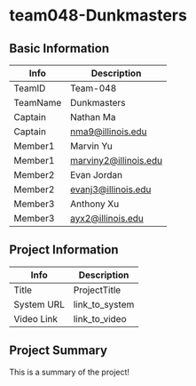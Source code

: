 # team048-Dunkmasters

## Basic Information

|   Info      |        Description     |
| ----------- | ---------------------- |
| TeamID      |        Team-048        |
| TeamName    |         Dunkmasters         |
| Captain     |       Nathan Ma     |
| Captain     |  nma9@illinois.edu  |
| Member1     |        Marvin Yu      |
| Member1     |   marviny2@illinois.edu  |
| Member2     |     Evan Jordan     |
| Member2     |  evanj3@illinois.edu |
| Member3     |            Anthony Xu           |
| Member3     |          ayx2@illinois.edu              |

## Project Information

|   Info      |        Description     |
| ----------- | ---------------------- |
|  Title      |       ProjectTitle     |
| System URL  |      link_to_system    |
| Video Link  |      link_to_video     |

## Project Summary

This is a summary of the project!
